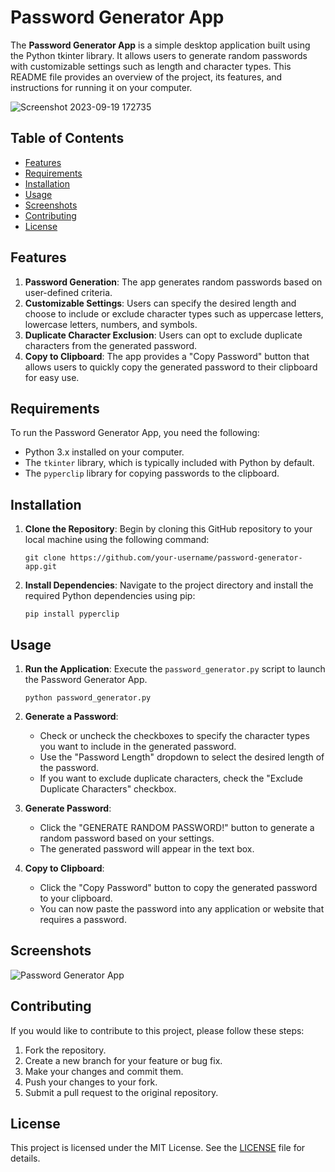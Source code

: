 # Password Generator App

The **Password Generator App** is a simple desktop application built using the Python tkinter library. It allows users to generate random passwords with customizable settings such as length and character types. This README file provides an overview of the project, its features, and instructions for running it on your computer.

![Screenshot 2023-09-19 172735](https://github.com/Mohadeseh76/To-Do_List/assets/141071219/be39e626-26e5-44d1-8aa8-080adaf47f8f)

## Table of Contents

- [Features](#features)
- [Requirements](#requirements)
- [Installation](#installation)
- [Usage](#usage)
- [Screenshots](#screenshots)
- [Contributing](#contributing)
- [License](#license)

## Features

1. **Password Generation**: The app generates random passwords based on user-defined criteria.
2. **Customizable Settings**: Users can specify the desired length and choose to include or exclude character types such as uppercase letters, lowercase letters, numbers, and symbols.
3. **Duplicate Character Exclusion**: Users can opt to exclude duplicate characters from the generated password.
4. **Copy to Clipboard**: The app provides a "Copy Password" button that allows users to quickly copy the generated password to their clipboard for easy use.

## Requirements

To run the Password Generator App, you need the following:

- Python 3.x installed on your computer.
- The `tkinter` library, which is typically included with Python by default.
- The `pyperclip` library for copying passwords to the clipboard.

## Installation

1. **Clone the Repository**: Begin by cloning this GitHub repository to your local machine using the following command:

   ```
   git clone https://github.com/your-username/password-generator-app.git
   ```

2. **Install Dependencies**: Navigate to the project directory and install the required Python dependencies using pip:

   ```
   pip install pyperclip
   ```

## Usage

1. **Run the Application**: Execute the `password_generator.py` script to launch the Password Generator App.

   ```
   python password_generator.py
   ```

2. **Generate a Password**:

   - Check or uncheck the checkboxes to specify the character types you want to include in the generated password.
   - Use the "Password Length" dropdown to select the desired length of the password.
   - If you want to exclude duplicate characters, check the "Exclude Duplicate Characters" checkbox.

3. **Generate Password**:

   - Click the "GENERATE RANDOM PASSWORD!" button to generate a random password based on your settings.
   - The generated password will appear in the text box.

4. **Copy to Clipboard**:

   - Click the "Copy Password" button to copy the generated password to your clipboard.
   - You can now paste the password into any application or website that requires a password.

## Screenshots

![Password Generator App](screenshot.png)

## Contributing

If you would like to contribute to this project, please follow these steps:

1. Fork the repository.
2. Create a new branch for your feature or bug fix.
3. Make your changes and commit them.
4. Push your changes to your fork.
5. Submit a pull request to the original repository.

## License

This project is licensed under the MIT License. See the [LICENSE](LICENSE) file for details.
